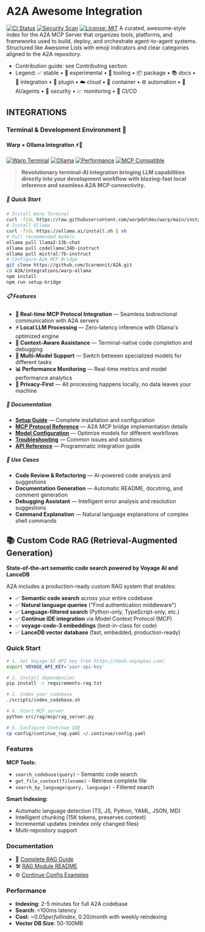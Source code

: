 # A2A Awesome Integration
[![CI Status](https://github.com/Scarmonit/A2A/actions/workflows/ci.yml/badge.svg)](https://github.com/Scarmonit/A2A/actions/workflows/ci.yml)
[![Security Scan](https://github.com/Scarmonit/A2A/actions/workflows/security.yml/badge.svg)](https://github.com/Scarmonit/A2A/actions/workflows/security.yml)
[![License: MIT](https://img.shields.io/badge/License-MIT-yellow.svg)](https://opensource.org/licenses/MIT)
A curated, awesome-style index for the A2A MCP Server that organizes tools, platforms, and frameworks used to build, deploy, and orchestrate agent-to-agent systems. Structured like Awesome Lists with emoji indicators and clear categories aligned to the A2A repository.
- Contribution guide: see Contributing section
- Legend: ✅ stable • 🧪 experimental • 🧰 tooling • 📦 package • 📚 docs • 🔌 integration • 🧩 plugin • ☁️ cloud • 🐳 container • ⚙️ automation • 🤖 AI/agents • 🔐 security • 📈 monitoring • 🚀 CI/CD
## INTEGRATIONS
### Terminal & Development Environment 🔌
#### Warp + Ollama Integration ⚡🤖
[![Warp Terminal](https://img.shields.io/badge/Warp-Terminal-FF6B35?style=for-the-badge&logo=warp&logoColor=white)](https://warp.dev)
[![Ollama](https://img.shields.io/badge/Ollama-AI-00ADD8?style=for-the-badge&logo=ollama&logoColor=white)](https://ollama.ai)
[![Performance](https://img.shields.io/badge/Performance-Optimized-4CAF50?style=for-the-badge)]()
[![MCP Compatible](https://img.shields.io/badge/MCP-Compatible-9C27B0?style=for-the-badge)]()
> **Revolutionary terminal-AI integration bringing LLM capabilities directly into your development workflow with blazing-fast local inference and seamless A2A MCP connectivity.**
##### 🚀 Quick Start
```bash
# Install Warp Terminal
curl -fsSL https://raw.githubusercontent.com/warpdotdev/warp/main/install.sh | sh
# Install Ollama
curl -fsSL https://ollama.ai/install.sh | sh
# Pull recommended models
ollama pull llama2:13b-chat
ollama pull codellama:34b-instruct
ollama pull mistral:7b-instruct
# Configure A2A MCP Bridge
git clone https://github.com/Scarmonit/A2A.git
cd A2A/integrations/warp-ollama
npm install
npm run setup-bridge
```
##### 📋 Features
- **🔄 Real-time MCP Protocol Integration** — Seamless bidirectional communication with A2A servers
- **⚡ Local LLM Processing** — Zero-latency inference with Ollama's optimized engine
- **🎯 Context-Aware Assistance** — Terminal-native code completion and debugging
- **🔧 Multi-Model Support** — Switch between specialized models for different tasks
- **📊 Performance Monitoring** — Real-time metrics and model performance analytics
- **🔐 Privacy-First** — All processing happens locally, no data leaves your machine
##### 📖 Documentation
- **[Setup Guide](./docs/integrations/warp-ollama-setup.md)** — Complete installation and configuration
- **[MCP Protocol Reference](./docs/integrations/warp-ollama-mcp.md)** — A2A MCP bridge implementation details
- **[Model Configuration](./docs/integrations/warp-ollama-models.md)** — Optimize models for different workflows
- **[Troubleshooting](./docs/integrations/warp-ollama-troubleshooting.md)** — Common issues and solutions
- **[API Reference](./docs/integrations/warp-ollama-api.md)** — Programmatic integration guide
##### 🎯 Use Cases
- **Code Review & Refactoring** — AI-powered code analysis and suggestions
- **Documentation Generation** — Automatic README, docstring, and comment generation
- **Debugging Assistant** — Intelligent error analysis and resolution suggestions
- **Command Explanation** — Natural language explanations of complex shell commands

## 📚 Custom Code RAG (Retrieval-Augmented Generation)

**State-of-the-art semantic code search powered by Voyage AI and LanceDB**

A2A includes a production-ready custom RAG system that enables:

- ✅ **Semantic code search** across your entire codebase
- ✅ **Natural language queries** ("Find authentication middleware")
- ✅ **Language-filtered search** (Python-only, TypeScript-only, etc.)
- ✅ **Continue IDE integration** via Model Context Protocol (MCP)
- ✅ **voyage-code-3 embeddings** (best-in-class for code)
- ✅ **LanceDB vector database** (fast, embedded, production-ready)

### Quick Start

```bash
# 1. Get Voyage AI API key from https://dash.voyageai.com/
export VOYAGE_API_KEY='your-api-key'

# 2. Install dependencies
pip install -r requirements-rag.txt

# 3. Index your codebase
./scripts/index_codebase.sh

# 4. Start MCP server
python src/rag/mcp/rag_server.py

# 5. Configure Continue IDE
cp config/continue_rag.yaml ~/.continue/config.yaml
```

### Features

**MCP Tools:**
- `search_codebase(query)` - Semantic code search
- `get_file_context(filename)` - Retrieve complete file
- `search_by_language(query, language)` - Filtered search

**Smart Indexing:**
- Automatic language detection (TS, JS, Python, YAML, JSON, MD)
- Intelligent chunking (15K tokens, preserves context)
- Incremental updates (reindex only changed files)
- Multi-repository support

### Documentation

- 📝 [Complete RAG Guide](docs/CUSTOM_CODE_RAG_GUIDE.md)
- 🛠️ [RAG Module README](src/rag/README.md)
- ⚙️ [Continue Config Examples](config/)

### Performance

- **Indexing**: 2-5 minutes for full A2A codebase
- **Search**: <100ms latency
- **Cost**: ~$0.05 per full index, ~$0.20/month with weekly reindexing
- **Vector DB Size**: 50-100MB
